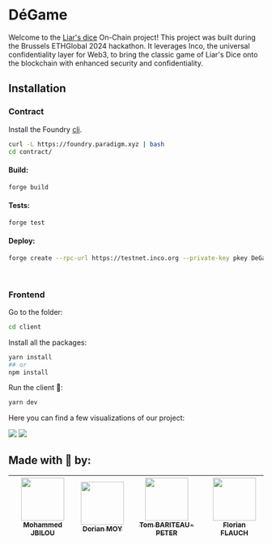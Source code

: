 # DéGame

Welcome to the [Liar's dice](https://www.wikihow.com/Play-Liar%27s-Dice) On-Chain project! This project was built during the Brussels ETHGlobal 2024 hackathon. It leverages Inco, the universal confidentiality layer for Web3, to bring the classic game of Liar's Dice onto the blockchain with enhanced security and confidentiality.

## Installation

### Contract

Install the Foundry [cli](https://book.getfoundry.sh/getting-started/installation).

```sh
curl -L https://foundry.paradigm.xyz | bash
cd contract/
```

#### Build:
```sh
forge build
```

#### Tests:
```sh
forge test
```

#### Deploy:
```sh
forge create --rpc-url https://testnet.inco.org --private-key pkey DeGame
```

<br/>

### Frontend

Go to the folder:
```sh
cd client
```
 
Install all the packages:
```sh
yarn install
## or
npm install
```

Run the client 🚀:
```sh
yarn dev
```

Here you can find a few visualizations of our project:

![](./.git/assets/Capture-2024-07-14-083355.png)
![](./.git/assets/Capture-2024-07-14-083529.png)



## Made with :white_heart: by:

| [<img src="https://github.com/Molaryy.png?size=85" width=85><br><sub>Mohammed JBILOU</sub>](https://github.com/Molaryy) | [<img src="https://github.com/Croos3r.png?size=85" width=85><br><sub>Dorian MOY</sub>](https://github.com/Croos3r) | [<img src="https://github.com/Tomi-Tom.png?size=85" width=85><br><sub>Tom BARITEAU-PETER</sub>](https://github.com/Tomi-Tom) | [<img src="https://github.com/EdenComp.png?size=85" width=85><br><sub>Florian FLAUCH</sub>](https://github.com/EdenComp)
|:---:|:---:|:---:|:---:|
